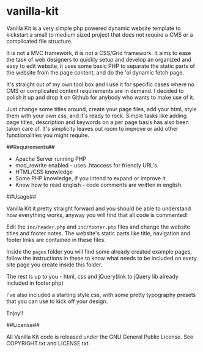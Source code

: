 vanilla-kit
===========

Vanilla Kit is a very simple php powered dynamic website template to kickstart a small to medium sized project that does not require a CMS or a complicated file structure.

It is not a MVC framework, it is not a CSS/Grid framework. It aims to ease the task of web designers to quickly setup and develop an organized and easy to edit website, it uses some basic PHP to separate the static parts of the website from the page content, and do the 'ol dynamic fetch page.

It's straight out of my own tool box and i use it for specific cases where no CMS or complicated content requirements are in demand. I decided to polish it up and drop it on Github for anybody who wants to make use of it.

Just change some titles around, create your page files, add your html, style them with your own css, and it's ready to rock. Simple tasks like adding page titles, description and keywords on a per page basis has also been taken care of. It's simplicity leaves out room to improve or add other functionalities you might require.

##Requirements##

- Apache Server running PHP
- mod_rewrite enabled - uses .htaccess for friendly URL's.
- HTML/CSS knowledge
- Some PHP knowledge, if you intend to expand or improve it.
- Know how to read english - code comments are written in english.

##Usage##

Vanilla Kit it pretty straight forward and you should be able to understand how everything works, anyway you will find that all code is commented!

Edit the `inc/header.php` and `inc/footer.php` files and change the website titles and footer notes. The website's static parts like title, navigation and footer links are contained in these files.

Inside the `pages` folder you will find some already created example pages, follow the instructions in these to know what needs to be included on every site page you create inside this folder.

The rest is up to you - html, css and jQuery(link to jQuery lib already included in footer.php)

I've also included a starting style.css, with some pretty typography presets that you can use to kick off your design.

Enjoy!!

##License##

 All Vanilla Kit code is released under the GNU General Public License. See COPYRIGHT.txt and LICENSE.txt.
